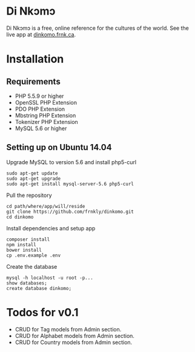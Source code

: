# Di Nkɔmɔ

Di Nkɔmɔ is a free, online reference for the cultures of the world. See the live app at [dinkomo.frnk.ca](http://dinkomo.frnk.ca).

# Installation

## Requirements
- PHP 5.5.9 or higher
- OpenSSL PHP Extension
- PDO PHP Extension
- Mbstring PHP Extension
- Tokenizer PHP Extension
- MySQL 5.6 or higher

## Setting up on Ubuntu 14.04
Upgrade MySQL to version 5.6 and install php5-curl

    sudo apt-get update
    sudo apt-get upgrade
    sudo apt-get install mysql-server-5.6 php5-curl

Pull the repository

    cd path/where/app/will/reside
    git clone https://github.com/frnkly/dinkomo.git
    cd dinkomo

Install dependencies and setup app

    composer install
    npm install
    bower install
    cp .env.example .env

Create the database

    mysql -h localhost -u root -p...
    show databases;
    create database dinkomo;

# Todos for v0.1

- CRUD for Tag models from Admin section.
- CRUD for Alphabet models from Admin section.
- CRUD for Country models from Admin section.

